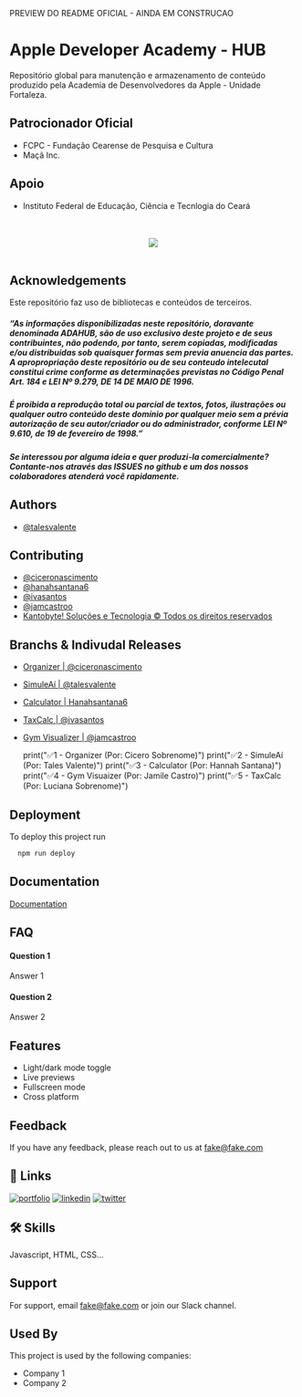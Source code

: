 
PREVIEW DO README OFICIAL - AINDA EM CONSTRUCAO
# Apple Developer Academy - HUB

Repositório global para manutenção e armazenamento de conteúdo produzido pela Academia de Desenvolvedores da Apple - Unidade Fortaleza. 

## Patrocionador Oficial
- FCPC - Fundação Cearense de Pesquisa e Cultura
- Maçã Inc.

## Apoio
- Instituto Federal de Educação, Ciência e Tecnlogia do Ceará

<p align="center">
  <br><br>
  <img src="https://kantobyte.com.br/arquivos/Imagens/ADAHUB.png"><br><br>
</p>

## Acknowledgements
Este repositório faz uso de bibliotecas e conteúdos de terceiros.

##### “As informações disponibilizadas neste repositório, doravante denominada ADAHUB, são de uso exclusivo deste projeto e de seus contribuintes, não podendo, por tanto, serem copiadas, modificadas e/ou distribuidas sob quaisquer formas sem previa anuencia das partes. A apropropriação deste repositório ou de seu conteudo intelecutal constitui crime conforme as determinações previstas no Código Penal Art. 184 e LEI Nº 9.279, DE 14 DE MAIO DE 1996.


##### É proibida a reprodução total ou parcial de textos, fotos, ilustrações ou qualquer outro conteúdo deste domínio por qualquer meio sem a prévia autorização de seu autor/criador ou do administrador, conforme LEI Nº 9.610, de 19 de fevereiro de 1998.”


##### Se interessou por alguma ideia e quer produzi-la comercialmente? Contante-nos através das ISSUES no github e um dos nossos colaboradores atenderá você rapidamente.

## Authors

- [@talesvalente](https://github.com/talesvalente/Apple-Developer-Academy/tree/cbl-valente)



## Contributing

 - [@ciceronascimento](https://github.com/ciceronascimento/ciceronascimento)
 - [@hanahsantana6](https://github.com/hanahsantana6/hanahsantana6)
 - [@ivasantos](https://github.com/lvasantos)
 - [@jamcastroo](https://github.com/jamcastroo)
 - [Kantobyte! Soluções e Tecnologia © Todos os direitos reservados](https://kantobyte.com.br)


## Branchs & Indivudal Releases

 - [Organizer  | @ciceronascimento](https://github.com/talesvalente/Apple-Developer-Academy/tree/CBLCiceroSwift)
 - [SimuleAí  | @talesvalente](https://github.com/talesvalente/Apple-Developer-Academy/tree/cbl-valente)
 - [Calculator | Hanahsantana6](https://github.com/talesvalente/Apple-Developer-Academy/tree/cbl-hanah)
 - [TaxCalc | @ivasantos](https://github.com/talesvalente/Apple-Developer-Academy/tree/cbl-luciana)
 - [Gym Visualizer  | @jamcastroo](https://github.com/talesvalente/Apple-Developer-Academy/tree/cbl-jamile)


    print("✅1 - Organizer (Por: Cicero Sobrenome)")
    print("✅2 - SimuleAí  (Por: Tales Valente)")
    print("✅3 - Calculator (Por: Hannah Santana)")
    print("✅4 - Gym Visuaizer (Por: Jamile Castro)")
    print("✅5 - TaxCalc (Por: Luciana Sobrenome)")

## Deployment

To deploy this project run

```bash
  npm run deploy
```


## Documentation

[Documentation](https://linktodocumentation)


## FAQ

#### Question 1

Answer 1

#### Question 2

Answer 2


## Features

- Light/dark mode toggle
- Live previews
- Fullscreen mode
- Cross platform


## Feedback

If you have any feedback, please reach out to us at fake@fake.com


## 🔗 Links
[![portfolio](https://img.shields.io/badge/my_portfolio-000?style=for-the-badge&logo=ko-fi&logoColor=white)](https://katherinempeterson.com/)
[![linkedin](https://img.shields.io/badge/linkedin-0A66C2?style=for-the-badge&logo=linkedin&logoColor=white)](https://www.linkedin.com/)
[![twitter](https://img.shields.io/badge/twitter-1DA1F2?style=for-the-badge&logo=twitter&logoColor=white)](https://twitter.com/)


## 🛠 Skills
Javascript, HTML, CSS...


## Support

For support, email fake@fake.com or join our Slack channel.


## Used By

This project is used by the following companies:

- Company 1
- Company 2

